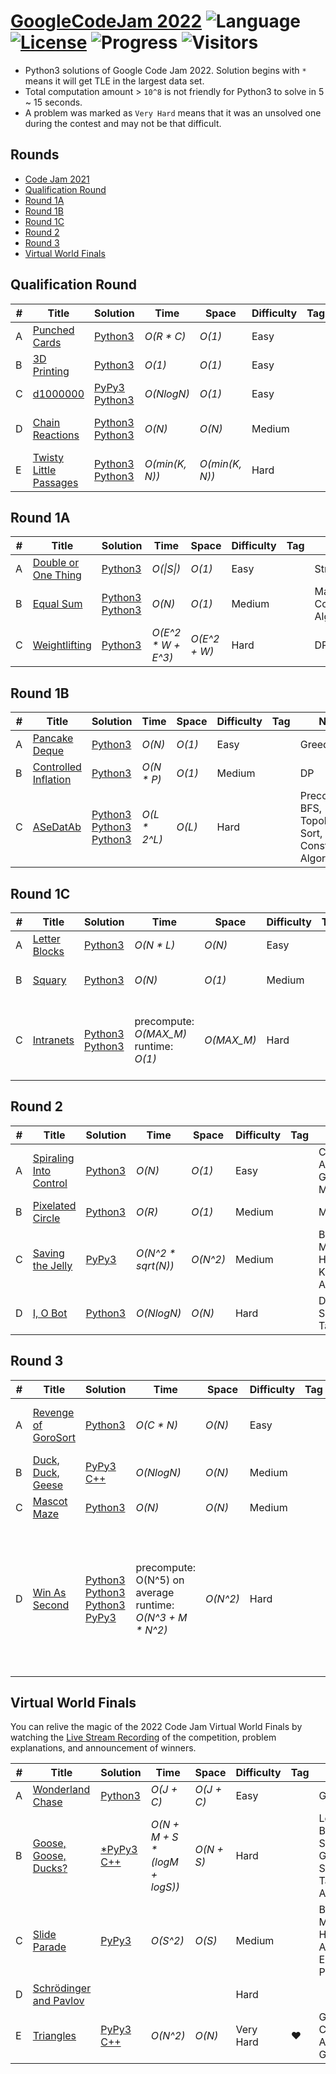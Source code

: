 # [GoogleCodeJam 2022](https://codingcompetitions.withgoogle.com/codejam/archive/2022) ![Language](https://img.shields.io/badge/language-Python3-orange.svg) [![License](https://img.shields.io/badge/license-MIT-blue.svg)](./LICENSE) ![Progress](https://img.shields.io/badge/progress-26%20%2F%2027-ff69b4.svg) ![Visitors](https://visitor-badge.laobi.icu/badge?page_id=kamyu104.googlecodejam.2022)

* Python3 solutions of Google Code Jam 2022. Solution begins with `*` means it will get TLE in the largest data set.
* Total computation amount > `10^8` is not friendly for Python3 to solve in 5 ~ 15 seconds.
* A problem was marked as `Very Hard` means that it was an unsolved one during the contest and may not be that difficult.

## Rounds

* [Code Jam 2021](https://github.com/kamyu104/GoogleCodeJam-2021)
* [Qualification Round](https://github.com/kamyu104/GoogleCodeJam-2022#qualification-round)
* [Round 1A](https://github.com/kamyu104/GoogleCodeJam-2022#round-1a)
* [Round 1B](https://github.com/kamyu104/GoogleCodeJam-2022#round-1b)
* [Round 1C](https://github.com/kamyu104/GoogleCodeJam-2022#round-1c)
* [Round 2](https://github.com/kamyu104/GoogleCodeJam-2022#round-2)
* [Round 3](https://github.com/kamyu104/GoogleCodeJam-2022#round-3)
* [Virtual World Finals](https://github.com/kamyu104/GoogleCodeJam-2022#virtual-world-finals)
  
## Qualification Round
| # | Title | Solution | Time | Space | Difficulty | Tag | Note |
|---| ----- | -------- | ---- | ----- | ---------- | --- | ---- |
|A| [Punched Cards](https://codingcompetitions.withgoogle.com/codejam/round/0000000000876ff1/0000000000a4621b)| [Python3](./Qualification%20Round/punched_cards.py3)| _O(R * C)_ | _O(1)_ | Easy | | Array |
|B| [3D Printing](https://codingcompetitions.withgoogle.com/codejam/round/0000000000876ff1/0000000000a4672b)| [Python3](./Qualification%20Round/three_d_printing.py3)| _O(1)_ | _O(1)_ | Easy | | Math |
|C| [d1000000](https://codingcompetitions.withgoogle.com/codejam/round/0000000000876ff1/0000000000a46471)| [PyPy3](./Qualification%20Round/d1000000.py3) [Python3](./Qualification%20Round/d1000000-2.py3)| _O(NlogN)_ | _O(1)_ | Easy | | Sort |
|D| [Chain Reactions](https://codingcompetitions.withgoogle.com/codejam/round/0000000000876ff1/0000000000a45ef7)| [Python3](./Qualification%20Round/chain_reactions.py3) [Python3](./Qualification%20Round/chain_reactions2.py3) |  _O(N)_ | _O(N)_ | Medium | | Topological Sort, Greedy |
|E| [Twisty Little Passages](https://codingcompetitions.withgoogle.com/codejam/round/0000000000876ff1/0000000000a45fc0)| [Python3](./Qualification%20Round/twisty_little_passages.py3) [Python3](./Qualification%20Round/twisty_little_passages2.py3) |  _O(min(K, N))_ | _O(min(K, N))_ | Hard | | Probability, Importance Sampling |

## Round 1A
| # | Title | Solution | Time | Space | Difficulty | Tag | Note |
|---| ----- | -------- | ---- | ----- | ---------- | --- | ---- |
|A| [Double or One Thing](https://codingcompetitions.withgoogle.com/codejam/round/0000000000877ba5/0000000000aa8e9c)| [Python3](./Round%201A/double_or_one_thing.py3)| _O(\|S\|)_ | _O(1)_ | Easy | | String |
|B| [Equal Sum](https://codingcompetitions.withgoogle.com/codejam/round/0000000000877ba5/0000000000aa8fc1)| [Python3](./Round%201A/equal_sum.py3) [Python3](./Round%201A/equal_sum2.py3) | _O(N)_ | _O(1)_ | Medium | | Math, Constructive Algorithms |
|C| [Weightlifting](https://codingcompetitions.withgoogle.com/codejam/round/0000000000877ba5/0000000000aa9280)| [Python3](./Round%201A/weightlifting.py3)| _O(E^2 * W + E^3)_ | _O(E^2 + W)_ | Hard | | DP |

## Round 1B
| # | Title | Solution | Time | Space | Difficulty | Tag | Note |
|---| ----- | -------- | ---- | ----- | ---------- | --- | ---- |
|A| [Pancake Deque](https://codingcompetitions.withgoogle.com/codejam/round/000000000087711b/0000000000acd59d)| [Python3](./Round%201B/pancake_deque.py3)| _O(N)_ | _O(1)_ | Easy | | Greedy |
|B| [Controlled Inflation](https://codingcompetitions.withgoogle.com/codejam/round/000000000087711b/0000000000accfdb)| [Python3](./Round%201B/controlled_inflation.py3) | _O(N * P)_ | _O(1)_ | Medium | | DP |
|C| [ASeDatAb](https://codingcompetitions.withgoogle.com/codejam/round/000000000087711b/0000000000acd29b)| [Python3](./Round%201B/asedatab.py3) [Python3](./Round%201B/asedatab2.py3) [Python3](./Round%201B/asedatab3.py3) | _O(L * 2^L)_ | _O(L)_ | Hard | | Precompute, BFS, Topological Sort, Constructive Algorithms 

## Round 1C
| # | Title | Solution | Time | Space | Difficulty | Tag | Note |
|---| ----- | -------- | ---- | ----- | ---------- | --- | ---- |
|A| [Letter Blocks](https://codingcompetitions.withgoogle.com/codejam/round/0000000000877b42/0000000000afe6a1)| [Python3](./Round%201C/letter_blocks.py3)| _O(N * L)_ | _O(N)_ | Easy | | String |
|B| [Squary](https://codingcompetitions.withgoogle.com/codejam/round/0000000000877b42/0000000000afdf76)| [Python3](./Round%201C/squary.py3) | _O(N)_ | _O(1)_ | Medium | | Math, Constructive Algorithms |
|C| [Intranets](https://codingcompetitions.withgoogle.com/codejam/round/0000000000877b42/0000000000afeb38)| [Python3](./Round%201C/intranets.py3) [Python3](./Round%201C/intranets2.py3) | precompute: _O(MAX_M)_<br>runtime: _O(1)_ | _O(MAX_M)_ | Hard | |  Inclusion‐Exclusion Principle, Combinatorics, Catalan Number |

## Round 2
| # | Title | Solution | Time | Space | Difficulty | Tag | Note |
|---| ----- | -------- | ---- | ----- | ---------- | --- | ---- |
|A| [Spiraling Into Control](https://codingcompetitions.withgoogle.com/codejam/round/00000000008778ec/0000000000b15a74)| [Python3](./Round%202/spiraling_into_control.py3)| _O(N)_ | _O(1)_ | Easy | | Constructive Algorithms, Greedy, Math |
|B| [Pixelated Circle](https://codingcompetitions.withgoogle.com/codejam/round/00000000008778ec/0000000000b158f7)| [Python3](./Round%202/pixelated_circle.py3) | _O(R)_ | _O(1)_ | Medium | | Math |
|C| [Saving the Jelly](https://codingcompetitions.withgoogle.com/codejam/round/00000000008778ec/0000000000b158f8)| [PyPy3](./Round%202/saving_the_jelly.py3)| _O(N^2 * sqrt(N))_ | _O(N^2)_ | Medium | | Bipartite Matching, Hopcroft-Karp Algorithm |
|D| [I, O Bot](https://codingcompetitions.withgoogle.com/codejam/round/00000000008778ec/0000000000b15167)| [Python3](./Round%202/io_bot.py3)| _O(NlogN)_ | _O(N)_ | Hard | | DP, Prefix Sum, Hash Table |

## Round 3
| # | Title | Solution | Time | Space | Difficulty | Tag | Note |
|---| ----- | -------- | ---- | ----- | ---------- | --- | ---- |
|A| [Revenge of GoroSort](https://codingcompetitions.withgoogle.com/codejam/round/00000000008779b4/0000000000b45189)| [Python3](./Round%203/revenge_of_gorosort.py3)| _O(C * N)_ | _O(N)_ | Easy | | Math, Expected Value, Trial and Error |
|B| [Duck, Duck, Geese](https://codingcompetitions.withgoogle.com/codejam/round/00000000008779b4/0000000000b45244)| [PyPy3](./Round%203/duck_duck_geese.py3) [C++](./Round%203/duck_duck_geese.cpp) | _O(NlogN)_ | _O(N)_ | Medium | | Segment Tree |
|C| [Mascot Maze](https://codingcompetitions.withgoogle.com/codejam/round/00000000008779b4/0000000000b44a4f)| [Python3](./Round%203/mascot_maze.py3)| _O(N)_ | _O(N)_ | Medium | | Topological Sort, Greedy |
|D| [Win As Second](https://codingcompetitions.withgoogle.com/codejam/round/00000000008779b4/0000000000b4518a)| [Python3](./Round%203/win_as_second.py3) [Python3](./Round%203/win_as_second2.py3) [Python3](./Round%203/win_as_second3.py3) [PyPy3](./Round%203/win_as_second4.py3) | precompute: O(N^5) on average<br>runtime: _O(N^3 + M * N^2)_ | _O(N^2)_ | Hard | | Bitmasks, Submask Enumeration, Sprague-Grundy Theorem, BFS, Constructive Algorithms, Precompute, Trial and Error |

## Virtual World Finals
You can relive the magic of the 2022 Code Jam Virtual World Finals by watching the [Live Stream Recording](https://codingcompetitionsonair.withgoogle.com/events/codejam22/watch?talk=cj22-ls) of the competition, problem explanations, and announcement of winners.

| # | Title | Solution | Time | Space | Difficulty | Tag | Note |
|---| ----- | -------- | ---- | ----- | ---------- | --- | ---- |
|A| [Wonderland Chase](https://codingcompetitions.withgoogle.com/codejam/round/000000000087762e/0000000000b9c499)| [Python3](./Virtual%20World%20Finals/wonderland_chase.py3) | _O(J + C)_ | _O(J + C)_ | Easy | | Graph, BFS
|B| [Goose, Goose, Ducks?](https://codingcompetitions.withgoogle.com/codejam/round/000000000087762e/0000000000b9ce14)| [*PyPy3](./Virtual%20World%20Finals/goose_goose_ducks.py3) [C++](./Virtual%20World%20Finals/goose_goose_ducks.cpp) | _O(N + M + S * (logM + logS))_ | _O(N + S)_ | Hard | | Logic-Based, Sorted List, Graph, BFS, SCC, Tarjan's Algorithm
|C| [Slide Parade](https://codingcompetitions.withgoogle.com/codejam/round/000000000087762e/0000000000b9cb13)| [PyPy3](./Virtual%20World%20Finals/slide_parade.py3) | _O(S^2)_ | _O(S)_ | Medium | | Bipartite Matching, Hierholzer's Algorithm, Eulerian Path
|D| [Schrödinger and Pavlov](https://codingcompetitions.withgoogle.com/codejam/round/000000000087762e/0000000000b9c73a)| | | | Hard | |
|E| [Triangles](https://codingcompetitions.withgoogle.com/codejam/round/000000000087762e/0000000000b9c555)| [PyPy3](./Virtual%20World%20Finals/triangles.py3) [C++](./Virtual%20World%20Finals/triangles.cpp)  | _O(N^2)_ | _O(N)_ | Very Hard | ❤️ | Geometry, Constructive Algorithms, Greedy
